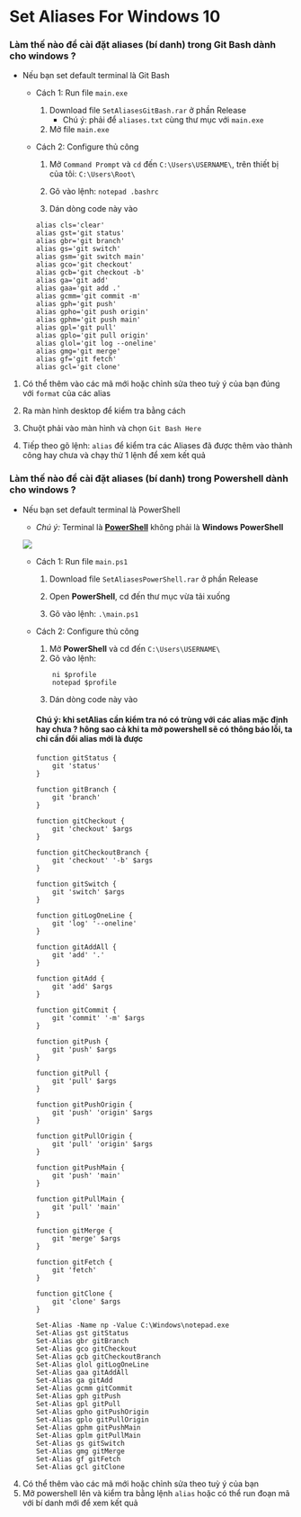 # Set Aliases For Windows 10

### Làm thế nào để cài đặt aliases (bí danh) trong Git Bash dành cho windows ?

- Nếu bạn set default terminal là Git Bash

  - Cách 1: Run file `main.exe`
    1. Download file `SetAliasesGitBash.rar` ở phần Release
       - Chú ý: phải để `aliases.txt` cùng thư mục với `main.exe`
    2. Mở file `main.exe`
  - Cách 2: Configure thủ công

    1.  Mở `Command Prompt` và `cd` đến `C:\Users\USERNAME\`, trên thiết bị của tôi: `C:\Users\Root\`

    2.  Gõ vào lệnh: `notepad .bashrc`

    3.  Dán dòng code này vào

    ```
    alias cls='clear'
    alias gst='git status'
    alias gbr='git branch'
    alias gs='git switch'
    alias gsm='git switch main'
    alias gco='git checkout'
    alias gcb='git checkout -b'
    alias ga='git add'
    alias gaa='git add .'
    alias gcmm='git commit -m'
    alias gph='git push'
    alias gpho='git push origin'
    alias gphm='git push main'
    alias gpl='git pull'
    alias gplo='git pull origin'
    alias glol='git log --oneline'
    alias gmg='git merge'
    alias gf='git fetch'
    alias gcl='git clone'
    ```

1. Có thể thêm vào các mã mới hoặc chỉnh sửa theo tuỳ ý của bạn đúng với `format` của các alias

2. Ra màn hình desktop để kiểm tra bằng cách

3. Chuột phải vào màn hình và chọn `Git Bash Here`

4. Tiếp theo gõ lệnh: `alias` để kiểm tra các Aliases đã được thêm vào thành công hay chưa và chạy thử 1 lệnh để xem kết quả

### Làm thế nào để cài đặt aliases (bí danh) trong Powershell dành cho windows ?

- Nếu bạn set default terminal là PowerShell

  - _Chú ý:_ Terminal là **[PowerShell](https://github.com/PowerShell/PowerShell)** không phải là **Windows PowerShell**

  ![](https://github.com/nmhung2022/SetAliasesForWindows/blob/main/searchpowershell.png?raw=true)

  - Cách 1: Run file `main.ps1`

    1. Download file `SetAliasesPowerShell.rar` ở phần Release

    2. Open **PowerShell**, cd đến thư mục vừa tải xuống

    3. Gõ vào lệnh: `.\main.ps1`

  - Cách 2: Configure thủ công

    1. Mở **PowerShell** và cd đến `C:\Users\USERNAME\`
    2. Gõ vào lệnh:

    ```
        ni $profile
        notepad $profile
    ```

    3. Dán dòng code này vào

    #### Chú ý: khi setAlias cần kiểm tra nó có trùng với các alias mặc định hay chưa ? hông sao cả khi ta mở powershell sẽ có thông báo lỗi, ta chỉ cần đổi alias mới là được

    ```
    function gitStatus {
        git 'status'
    }

    function gitBranch {
        git 'branch'
    }

    function gitCheckout {
        git 'checkout' $args
    }

    function gitCheckoutBranch {
        git 'checkout' '-b' $args
    }

    function gitSwitch {
        git 'switch' $args
    }

    function gitLogOneLine {
        git 'log' '--oneline'
    }

    function gitAddAll {
        git 'add' '.'
    }

    function gitAdd {
        git 'add' $args
    }

    function gitCommit {
        git 'commit' '-m' $args
    }

    function gitPush {
        git 'push' $args
    }

    function gitPull {
        git 'pull' $args
    }

    function gitPushOrigin {
        git 'push' 'origin' $args
    }

    function gitPullOrigin {
        git 'pull' 'origin' $args
    }

    function gitPushMain {
        git 'push' 'main'
    }

    function gitPullMain {
        git 'pull' 'main'
    }

    function gitMerge {
        git 'merge' $args
    }

    function gitFetch {
        git 'fetch'
    }

    function gitClone {
        git 'clone' $args
    }

    Set-Alias -Name np -Value C:\Windows\notepad.exe
    Set-Alias gst gitStatus
    Set-Alias gbr gitBranch
    Set-Alias gco gitCheckout
    Set-Alias gcb gitCheckoutBranch
    Set-Alias glol gitLogOneLine
    Set-Alias gaa gitAddAll
    Set-Alias ga gitAdd
    Set-Alias gcmm gitCommit
    Set-Alias gph gitPush
    Set-Alias gpl gitPull
    Set-Alias gpho gitPushOrigin
    Set-Alias gplo gitPullOrigin
    Set-Alias gphm gitPushMain
    Set-Alias gplm gitPullMain
    Set-Alias gs gitSwitch
    Set-Alias gmg gitMerge
    Set-Alias gf gitFetch
    Set-Alias gcl gitClone
    ```

4. Có thể thêm vào các mã mới hoặc chỉnh sửa theo tuỳ ý của bạn
5. Mở powershell lên và kiểm tra bằng lệnh `alias` hoặc có thể run đoạn mã với bí danh mới để xem kết quả

